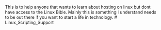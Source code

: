 This is to help anyone that wants to learn about hosting on linux but dont have access to the Linux Bible. 
Mainly this is something I understand needs to be out there if you want to start a life in technology. # Linux_Scripting_Support
